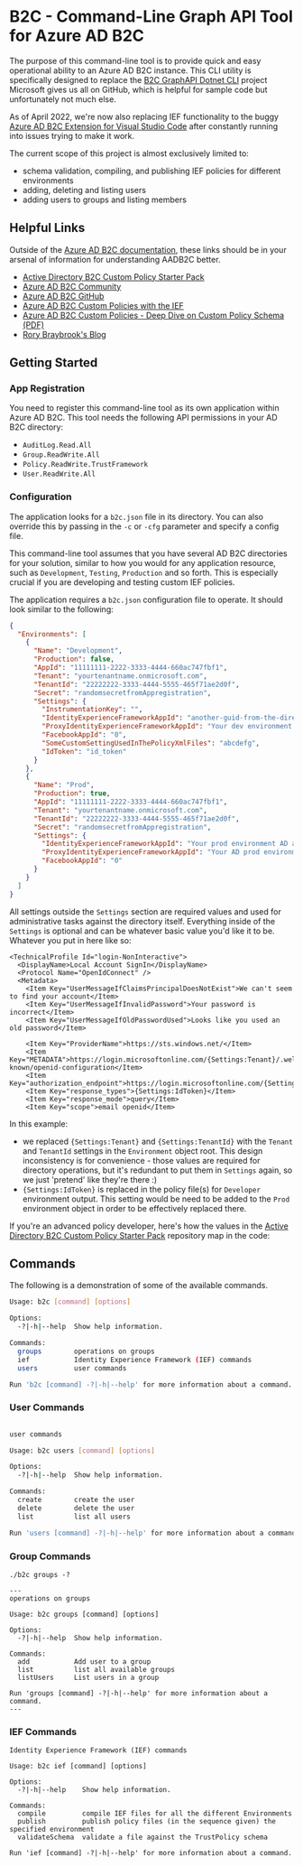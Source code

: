 # B2C - Command-Line Graph API Tool for Azure AD B2C

The purpose of this command-line tool is to provide quick and easy operational ability to an Azure AD B2C instance. This CLI utility is specifically designed to replace the [B2C GraphAPI Dotnet CLI](https://github.com/AzureADQuickStarts/B2C-GraphAPI-DotNet.git) project Microsoft gives us all on GitHub, which is helpful for sample code but unfortunately not much else. 

As of April 2022, we're now also replacing IEF functionality to the buggy [Azure AD B2C Extension for Visual Studio Code](https://marketplace.visualstudio.com/items?itemName=AzureADB2CTools.aadb2c) after constantly running into issues trying to make it work. 


The current scope of this project is almost exclusively limited to:

- schema validation, compiling, and publishing IEF policies for different environments
- adding, deleting and listing users 
- adding users to groups and listing members

## Helpful Links
Outside of the [Azure AD B2C documentation](https://docs.microsoft.com/en-us/azure/active-directory-b2c/), these links should be in your arsenal of information for understanding AADB2C better.

- [Active Directory B2C Custom Policy Starter Pack](https://github.com/Azure-Samples/active-directory-b2c-custom-policy-starterpack)
- [Azure AD B2C Community](https://azure-ad-b2c.github.io/azureadb2ccommunity.io/)
- [Azure AD B2C GitHub](https://github.com/azure-ad-b2c)
- [Azure AD B2C Custom Policies with the IEF](https://github.com/Azure-Samples/active-directory-b2c-advanced-policies)
- [Azure AD B2C Custom Policies - Deep Dive on Custom Policy Schema (PDF)](https://download.microsoft.com/download/3/6/1/36187D50-A693-4547-848A-176F17AE1213/Deep%20Dive%20on%20Azure%20AD%20B2C%20Custom%20Policies/Azure%20AD%20B2C%20Custom%20Policies%20-%20Deep%20Dive%20on%20Custom%20Policy%20Schema.pdf)
- [Rory Braybrook's Blog](https://rbrayb.medium.com/) 

## Getting Started

### App Registration
You need to register this command-line tool as its own application within Azure AD B2C. This tool needs the following API permissions in your AD B2C directory:
- `AuditLog.Read.All`
- `Group.ReadWrite.All`
- `Policy.ReadWrite.TrustFramework`
- `User.ReadWrite.All`

### Configuration

The application looks for a `b2c.json` file in its directory. You can also override this by passing in the `-c` or `-cfg` parameter and specify a config file. 

This command-line tool assumes that you have several AD B2C directories for your solution, similar to how you would for any application resource, such as `Development`, `Testing`, `Production` and so forth. This is especially crucial if you are developing and testing custom IEF policies. 

The application requires a `b2c.json` configuration file to operate. It should look similar to the following:

```json
{
  "Environments": [
    {
      "Name": "Development",
      "Production": false,
      "AppId": "11111111-2222-3333-4444-660ac747fbf1",
      "Tenant": "yourtenantname.onmicrosoft.com",
      "TenantId": "22222222-3333-4444-5555-465f71ae2d0f",
      "Secret": "randomsecretfromAppregistration",
      "Settings": {
        "InstrumentationKey": "",
        "IdentityExperienceFrameworkAppId": "another-guid-from-the-directory",
        "ProxyIdentityExperienceFrameworkAppId": "Your dev environment AD Proxy app Id",
        "FacebookAppId": "0",
        "SomeCustomSettingUsedInThePolicyXmlFiles": "abcdefg",
        "IdToken": "id_token"
      }
    },
    {
      "Name": "Prod",
      "Production": true,
      "AppId": "11111111-2222-3333-4444-660ac747fbf1",
      "Tenant": "yourtenantname.onmicrosoft.com",
      "TenantId": "22222222-3333-4444-5555-465f71ae2d0f",
      "Secret": "randomsecretfromAppregistration",
      "Settings": {
        "IdentityExperienceFrameworkAppId": "Your prod environment AD app Id",
        "ProxyIdentityExperienceFrameworkAppId": "Your AD prod environment Proxy app Id",
        "FacebookAppId": "0"
      }
    }
  ]
}
```
All settings outside the `Settings` section are required values and used for administrative tasks against the directory itself. Everything inside of the `Settings` is optional and can be whatever basic value you'd like it to be. Whatever you put in here like so:


```
<TechnicalProfile Id="login-NonInteractive">
  <DisplayName>Local Account SignIn</DisplayName>
  <Protocol Name="OpenIdConnect" />
  <Metadata>
    <Item Key="UserMessageIfClaimsPrincipalDoesNotExist">We can't seem to find your account</Item>
    <Item Key="UserMessageIfInvalidPassword">Your password is incorrect</Item>
    <Item Key="UserMessageIfOldPasswordUsed">Looks like you used an old password</Item>

    <Item Key="ProviderName">https://sts.windows.net/</Item>
    <Item Key="METADATA">https://login.microsoftonline.com/{Settings:Tenant}/.well-known/openid-configuration</Item>
    <Item Key="authorization_endpoint">https://login.microsoftonline.com/{Settings:TenantId}/oauth2/token</Item>
    <Item Key="response_types">{Settings:IdToken}</Item>
    <Item Key="response_mode">query</Item>
    <Item Key="scope">email openid</Item>
```

In this example:
- we replaced `{Settings:Tenant}` and `{Settings:TenantId}` with the `Tenant` and `TenantId` settings in the `Environment` object root. This design inconsistency is for convenience - those values are required for directory operations, but it's redundant to put them in `Settings` again, so we just 'pretend' like they're there :)
- `{Settings:IdToken}` is replaced in the policy file(s) for `Developer` environment output. This setting would be need to be added to the `Prod` environment object in order to be effectively replaced there. 

If you're an advanced policy developer, here's how the values in the [Active Directory B2C Custom Policy Starter Pack](https://github.com/Azure-Samples/active-directory-b2c-custom-policy-starterpack) repository map in the code:




## Commands
The following is a demonstration of some of the available commands.
  
```bash
Usage: b2c [command] [options]

Options:
  -?|-h|--help  Show help information.

Commands:
  groups        operations on groups
  ief           Identity Experience Framework (IEF) commands
  users         user commands

Run 'b2c [command] -?|-h|--help' for more information about a command.
```

### User Commands
```bash

user commands

Usage: b2c users [command] [options]

Options:
  -?|-h|--help  Show help information.

Commands:
  create        create the user
  delete        delete the user
  list          list all users

Run 'users [command] -?|-h|--help' for more information about a command.

```
### Group Commands

```
./b2c groups -?

---
operations on groups

Usage: b2c groups [command] [options]

Options:
  -?|-h|--help  Show help information.

Commands:
  add           Add user to a group
  list          list all available groups
  listUsers     List users in a group

Run 'groups [command] -?|-h|--help' for more information about a command.
---
```
### IEF Commands

```
Identity Experience Framework (IEF) commands

Usage: b2c ief [command] [options]

Options:
  -?|-h|--help    Show help information.

Commands:
  compile         compile IEF files for all the different Environments
  publish         publish policy files (in the sequence given) the specified environment
  validateSchema  validate a file against the TrustPolicy schema

Run 'ief [command] -?|-h|--help' for more information about a command.

```
